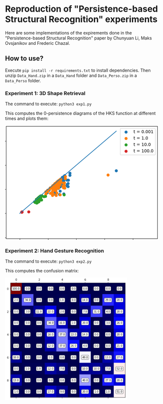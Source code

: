 # Reproduction of "Persistence-based Structural Recognition" experiments

Here are some implementations of the expirements done in the "Persistence-based Structural Recognition" paper by Chunyuan Li, Maks Ovsjanikov and Frederic Chazal.

## How to use?

Execute `pip install -r requirements.txt` to install dependencies. Then unzip `Data_Hand.zip` in a `Data_Hand` folder and `Data_Perso.zip` in a `Data_Perso` folder.

### Experiment 1: 3D Shape Retrieval

The command to execute: `python3 exp1.py`

This computes the 0-persistence diagrams of the HKS function at different times and plots them:

<img src="README-rsrc/pers_diags.png">

### Experiment 2: Hand Gesture Recognition

The command to execute: `python3 exp2.py`

This computes the confusion matrix:

<img src="README-rsrc/confusion-matrix.png">